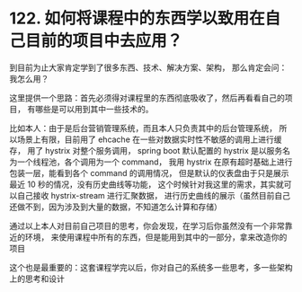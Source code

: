 # 122. 如何将课程中的东西学以致用在自己目前的项目中去应用？

到目前为止大家肯定学到了很多东西、技术、解决方案、架构，
那么肯定会问：我怎么用？

这里提供一个思路：首先必须得对课程里的东西彻底吸收了，然后再看看自己的项目，
有哪些是可以用到其中一些技术的。

比如本人：由于是后台营销管理系统，而且本人只负责其中的后台管理系统，
所以场景上有限，目前用了 ehcache 在一些对数据实时性不敏感的调用上进行缓存，
用了 hystrix 对整个服务调用，
spring boot 默认配置的 hystrix 是以服务名为一个线程池，各个调用为一个 command，
我用 hystrix 在原有超时基础上进行包装一层，能看到各个 command 的调用情况，
但是默认的仪表盘由于只是展示最近 10 秒的情况，没有历史曲线等功能，
这个时候针对我这里的需求，其实就可以自己接收 hystrix-stream 进行汇聚数据，
进行历史曲线的展示（虽然目前自己还做不到，因为涉及到大量的数据，不知道怎么计算和存储）

通过以上本人对目前自己项目的思考，你会发现，在学习后你虽然没有一个非常靠近的环境，
来使用课程中所有的东西，但是能用到其中的一部分，拿来改造你的项目

这个也是最重要的：这套课程学完以后，你对自己的系统多一些思考，多一些架构上的思考和设计


<iframe  height="500px" width="100%" frameborder=0 allowfullscreen="true" :src="$withBase('/ads.html')"></iframe>